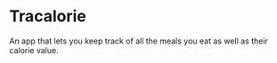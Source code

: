 # Tracalorie
An app that lets you keep track of all the meals you eat as well as their calorie value.

